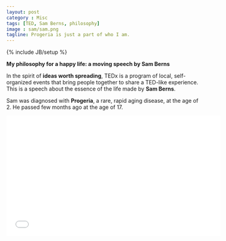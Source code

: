 ```yaml
---
layout: post
category : Misc
tags: [TED, Sam Berns, philosophy]
image : sam/sam.png
tagline: Progeria is just a part of who I am.
---
```

{% include JB/setup %}

**My philosophy for a happy life: a moving speech by Sam Berns**

<!--more-->

In the spirit of **ideas worth spreading**, TEDx is a program of local, self-organized events that bring people together to share a TED-like experience. This is a speech about the essence of the life made by **Sam Berns**.

Sam was diagnosed with **Progeria**, a rare, rapid aging disease, at the age of 2. He passed few months ago at the age of 17. 

<iframe width="560" height="315" src="//www.youtube.com/embed/36m1o-tM05g" frameborder="0" allowfullscreen></iframe>

